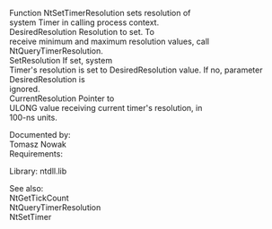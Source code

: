 Function NtSetTimerResolution sets resolution of \
system Timer in calling process context. \
DesiredResolution Resolution to set. To \
receive minimum and maximum resolution values, call NtQueryTimerResolution. \
SetResolution If set, system \
Timer's resolution is set to DesiredResolution value. If no, parameter \
DesiredResolution is \
ignored. \
CurrentResolution Pointer to \
ULONG value receiving current timer's resolution, in \
100\-ns units.

Documented by: \
Tomasz Nowak \
Requirements:

Library: ntdll.lib

See also: \
NtGetTickCount \
NtQueryTimerResolution \
NtSetTimer
